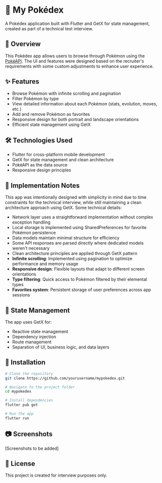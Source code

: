 # 🔴 My Pokédex

A Pokédex application built with Flutter and GetX for state management, created as part of a technical test interview.

## 📱 Overview

This Pokédex app allows users to browse through Pokémon using the [PokéAPI](https://pokeapi.co/). The UI and features were designed based on the recruiter's requirements with some custom adjustments to enhance user experience.

## ✨ Features

- Browse Pokémon with infinite scrolling and pagination
- Filter Pokémon by type
- View detailed information about each Pokémon (stats, evolution, moves, etc.)
- Add and remove Pokémon as favorites
- Responsive design for both portrait and landscape orientations
- Efficient state management using GetX

## 🛠️ Technologies Used

- Flutter for cross-platform mobile development
- GetX for state management and clean architecture
- PokéAPI as the data source
- Responsive design principles

## 📝 Implementation Notes

This app was intentionally designed with simplicity in mind due to time constraints for the technical interview, while still maintaining a clean architecture approach using GetX. Some technical details:

- Network layer uses a straightforward implementation without complex exception handling
- Local storage is implemented using SharedPreferences for favorite Pokémon persistence
- Data models maintain minimal structure for efficiency
- Some API responses are parsed directly where dedicated models weren't necessary
- Clean architecture principles are applied through GetX pattern
- **Infinite scrolling**: Implemented using pagination to optimize performance and memory usage
- **Responsive design**: Flexible layouts that adapt to different screen orientations
- **Type filtering**: Quick access to Pokémon filtered by their elemental types
- **Favorites system**: Persistent storage of user preferences across app sessions

## 🔄 State Management

The app uses GetX for:
- Reactive state management
- Dependency injection
- Route management
- Separation of UI, business logic, and data layers

## 🚀 Installation

```bash
# Clone the repository
git clone https://github.com/yourusername/mypokedex.git

# Navigate to the project folder
cd mypokedex

# Install dependencies
flutter pub get

# Run the app
flutter run
```

## 📷 Screenshots

[Screenshots to be added]

## 📄 License

This project is created for interview purposes only.
